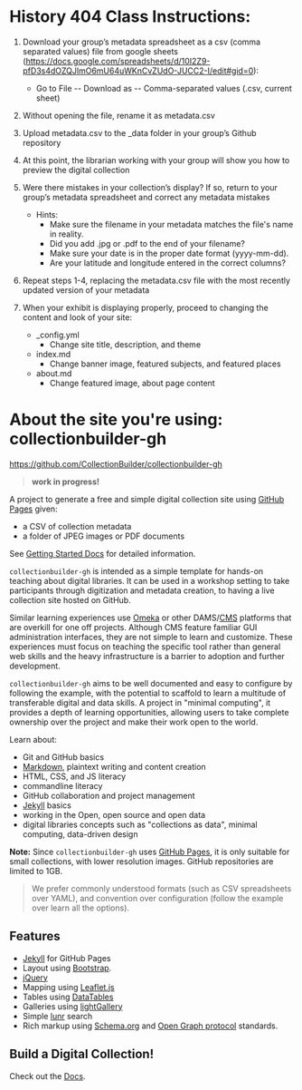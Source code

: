 # History 404 Class Instructions:

1. Download your group’s metadata spreadsheet as a csv (comma separated values) file from google sheets (https://docs.google.com/spreadsheets/d/10I2Z9-pfD3s4dOZQJlmO6mU64uWKnCvZUdO-JUCC2-I/edit#gid=0):
    - Go to File -- Download as -- Comma-separated values (.csv, current sheet)

2. Without opening the file, rename it as metadata.csv

3. Upload metadata.csv to the _data folder in your group’s Github repository

4. At this point, the librarian working with your group will show you how to preview the digital collection

5. Were there mistakes in your collection’s display? If so, return to your group’s metadata spreadsheet and correct any metadata mistakes
    - Hints: 
        - Make sure the filename in your metadata matches the file's name in reality.
        - Did you add .jpg or .pdf to the end of your filename?
        - Make sure your date is in the proper date format (yyyy-mm-dd).
        - Are your latitude and longitude entered in the correct columns?

6. Repeat steps 1-4, replacing the metadata.csv file with the most recently updated version of your metadata

7. When your exhibit is displaying properly, proceed to changing the content and look of your site:
    - _config.yml
      - Change site title, description, and theme
    - index.md
      - Change banner image, featured subjects, and featured places
    - about.md
      - Change featured image, about page content


# About the site you're using: collectionbuilder-gh

https://github.com/CollectionBuilder/collectionbuilder-gh

> **work in progress!**

A project to generate a free and simple digital collection site using [GitHub Pages](https://pages.github.com/) given:

- a CSV of collection metadata
- a folder of JPEG images or PDF documents

See [Getting Started Docs](docs/index.md) for detailed information.

`collectionbuilder-gh` is intended as a simple template for hands-on teaching about digital libraries.
It can be used in a workshop setting to take participants through digitization and metadata creation, to having a live collection site hosted on GitHub.

Similar learning experiences use [Omeka](https://omeka.org/) or other DAMS/[CMS](https://en.wikipedia.org/wiki/Content_management_system) platforms that are overkill for one off projects.
Although CMS feature familiar GUI administration interfaces, they are not simple to learn and customize.
These experiences must focus on teaching the specific tool rather than general web skills and the heavy infrastructure is a barrier to adoption and further development.

`collectionbuilder-gh` aims to be well documented and easy to configure by following the example, with the potential to scaffold to learn a multitude of transferable digital and data skills.
A project in "minimal computing", it provides a depth of learning opportunities, allowing users to take complete ownership over the project and make their work open to the world.

Learn about:

- Git and GitHub basics
- [Markdown](https://guides.github.com/features/mastering-markdown/), plaintext writing and content creation
- HTML, CSS, and JS literacy
- commandline literacy
- GitHub collaboration and project management
- [Jekyll](https://jekyllrb.com/) basics
- working in the Open, open source and open data
- digital libraries concepts such as "collections as data", minimal computing, data-driven design

**Note:** 
Since `collectionbuilder-gh` uses [GitHub Pages](https://pages.github.com/), it is only suitable for small collections, with lower resolution images.
GitHub repositories are limited to 1GB.

> We prefer commonly understood formats (such as CSV spreadsheets over YAML), and convention over configuration (follow the example over learn all the options).

## Features

- [Jekyll](https://jekyllrb.com/) for GitHub Pages 
- Layout using [Bootstrap](https://getbootstrap.com/docs/4.0/getting-started/introduction/).
- [jQuery](https://jquery.com/)
- Mapping using [Leaflet.js](http://leafletjs.com/)
- Tables using [DataTables](https://datatables.net/)
- Galleries using [lightGallery](http://sachinchoolur.github.io/lightGallery/)
- Simple [lunr](https://lunrjs.com/) search 
- Rich markup using [Schema.org](http://schema.org) and [Open Graph protocol](http://ogp.me/) standards.

## Build a Digital Collection! 

Check out the [Docs](docs/index.md).
